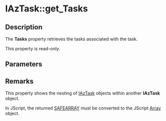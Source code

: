 # IAzTask::get_Tasks

## Description

The **Tasks** property retrieves the tasks associated with the task.

This property is read-only.

## Parameters

## Remarks

This property shows the nesting of [IAzTask](https://learn.microsoft.com/windows/desktop/api/azroles/nn-azroles-iaztask) objects within another **IAzTask** object.

In JScript, the returned [SAFEARRAY](https://learn.microsoft.com/windows/desktop/api/oaidl/ns-oaidl-safearray) must be converted to the JScript [Array](https://learn.microsoft.com/scripting/javascript/reference/array-object-javascript) object.